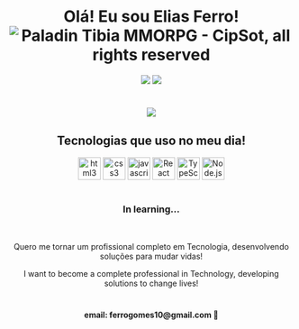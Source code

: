 <div align="center">
    <h1> Olá! Eu sou Elias Ferro!
    <img src="https://static.wikia.nocookie.net/tibia/images/8/89/Dark_Paladin.gif/revision/latest/thumbnail/width/80/height/80?cb=20190829144842&path-prefix=en" alt="Paladin Tibia MMORPG - CipSot, all rights reserved"></h1>
    <a href="https://www.instagram.com/_eliasferro_/" target="_blank">
    <img src="https://img.shields.io/badge/Instagram-E4405F?style=for-the-badge&logo=instagram&logoColor=white"></a>
    <a href="https://www.linkedin.com/in/elias-ferro-dev/" target="_blank">
    <img src="https://img.shields.io/badge/LinkedIn-0077B5?style=for-the-badge&logo=linkedin&logoColor=white"></a>
<h1></h1>
</div>

<div style="display: inline-block" align="center">
    <img src="https://github-readme-stats.vercel.app/api?username=Elias-Ferro&show_icons=true&theme=transparent"
</div>

<div align="center" gap="3px">
    <h2>Tecnologias que uso no meu dia!</h2>
    <div style="display: inline_block">
        <img heigth="30" width="40" alt="html3" src="https://cdn.jsdelivr.net/gh/devicons/devicon/icons/html5/html5-plain-wordmark.svg" />
        <img heigth="30" width="40" alt="css3" src="https://cdn.jsdelivr.net/gh/devicons/devicon/icons/css3/css3-plain-wordmark.svg" />
        <img heigth="20" width="40" alt="javascript" src="https://cdn.jsdelivr.net/gh/devicons/devicon/icons/javascript/javascript-plain.svg" />
        <img heigth="30" width="40" alt="React" src="https://cdn.jsdelivr.net/gh/devicons/devicon/icons/react/react-original-wordmark.svg" />
        <img heigth="30" width="40" alt="TypeScript" src="https://cdn.jsdelivr.net/gh/devicons/devicon@latest/icons/typescript/typescript-original.svg" />
        <img heigth="30" width="40" alt="Node.js" src="https://cdn.jsdelivr.net/gh/devicons/devicon/icons/nodejs/nodejs-plain.svg" />
</div>
<h1></h1>
<div>
    <h3>In learning...</h3><br/>
    <p>Quero me tornar um profissional completo em Tecnologia, desenvolvendo soluções para mudar vidas!</p>
    <p>I want to become a complete professional in Technology, developing solutions to change lives!</p>
</div>

<h1></h1>
<h4 align="center">email: ferrogomes10@gmail.com 📧</h4>

